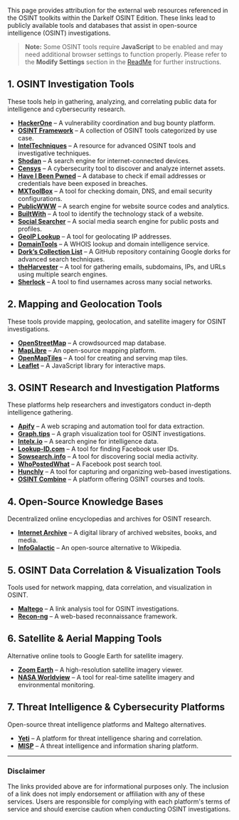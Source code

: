 This page provides attribution for the external web resources referenced in the OSINT toolkits within the Darkelf OSINT Edition. These links lead to publicly available tools and databases that assist in open-source intelligence (OSINT) investigations.  

> **Note:** Some OSINT tools require **JavaScript** to be enabled and may need additional browser settings to function properly. Please refer to the **Modify Settings** section in the [ReadMe](https://github.com/Darkelf2024/Darkelf-Browser/blob/main/README.md) for further instructions.  

## **1. OSINT Investigation Tools**  

These tools help in gathering, analyzing, and correlating public data for intelligence and cybersecurity research.  

- **[HackerOne](https://www.hackerone.com/)** – A vulnerability coordination and bug bounty platform.  
- **[OSINT Framework](https://osintframework.com/)** – A collection of OSINT tools categorized by use case.  
- **[IntelTechniques](https://inteltechniques.com/tools.html/)** – A resource for advanced OSINT tools and investigative techniques.  
- **[Shodan](https://www.shodan.io/)** – A search engine for internet-connected devices.  
- **[Censys](https://censys.io/)** – A cybersecurity tool to discover and analyze internet assets.  
- **[Have I Been Pwned](https://haveibeenpwned.com/)** – A database to check if email addresses or credentials have been exposed in breaches.  
- **[MXToolBox](https://mxtoolbox.com/whois.aspx/)** – A tool for checking domain, DNS, and email security configurations.  
- **[PublicWWW](https://publicwww.com/)** – A search engine for website source codes and analytics.  
- **[BuiltWith](https://builtwith.com/)** – A tool to identify the technology stack of a website.  
- **[Social Searcher](https://social-searcher.com/)** – A social media search engine for public posts and profiles.  
- **[GeoIP Lookup](https://ipinfo.io/)** – A tool for geolocating IP addresses.  
- **[DomainTools](https://www.domaintools.com/)** – A WHOIS lookup and domain intelligence service.  
- **[Dork’s Collection List](https://github.com/cipher387/Dorks-collections-list/)** – A GitHub repository containing Google dorks for advanced search techniques.  
- **[theHarvester](https://github.com/laramies/theHarvester)** – A tool for gathering emails, subdomains, IPs, and URLs using multiple search engines.  
- **[Sherlock](https://github.com/sherlock-project/sherlock)** – A tool to find usernames across many social networks.  

## **2. Mapping and Geolocation Tools**  

These tools provide mapping, geolocation, and satellite imagery for OSINT investigations.  

- **[OpenStreetMap](https://www.openstreetmap.org/)** – A crowdsourced map database.  
- **[MapLibre](https://maplibre.org/)** – An open-source mapping platform.  
- **[OpenMapTiles](https://openmaptiles.org/)** – A tool for creating and serving map tiles.  
- **[Leaflet](https://leafletjs.com/)** – A JavaScript library for interactive maps.  

## **3. OSINT Research and Investigation Platforms**  

These platforms help researchers and investigators conduct in-depth intelligence gathering.  

- **[Apify](https://www.apify.com/)** – A web scraping and automation tool for data extraction.  
- **[Graph.tips](https://graph.tips/)** – A graph visualization tool for OSINT investigations.  
- **[Intelx.io](https://intelx.io/)** – A search engine for intelligence data.  
- **[Lookup-ID.com](https://lookup-id.com/)** – A tool for finding Facebook user IDs.  
- **[Sowsearch.info](https://sowsearch.info/)** – A tool for discovering social media activity.  
- **[WhoPostedWhat](https://whopostedwhat.com/)** – A Facebook post search tool.  
- **[Hunchly](https://www.hunch.ly/)** – A tool for capturing and organizing web-based investigations.  
- **[OSINT Combine](https://www.osintcombine.com/)** – A platform offering OSINT courses and tools.  

## **4. Open-Source Knowledge Bases**  

Decentralized online encyclopedias and archives for OSINT research.  

- **[Internet Archive](https://archive.org/)** – A digital library of archived websites, books, and media.  
- **[InfoGalactic](https://infogalactic.com/info/Main_Page/)** – An open-source alternative to Wikipedia.  

## **5. OSINT Data Correlation & Visualization Tools**  

Tools used for network mapping, data correlation, and visualization in OSINT.  

- **[Maltego](https://www.maltego.com/)** – A link analysis tool for OSINT investigations.  
- **[Recon-ng](https://github.com/lanmaster53/recon-ng/)** – A web-based reconnaissance framework.  

## **6. Satellite & Aerial Mapping Tools**  

Alternative online tools to Google Earth for satellite imagery.  

- **[Zoom Earth](https://zoom.earth/)** – A high-resolution satellite imagery viewer.  
- **[NASA Worldview](https://worldview.earthdata.nasa.gov/)** – A tool for real-time satellite imagery and environmental monitoring.  

## **7. Threat Intelligence & Cybersecurity Platforms**  

Open-source threat intelligence platforms and Maltego alternatives.  

- **[Yeti](https://yeti-platform.github.io/)** – A platform for threat intelligence sharing and correlation.  
- **[MISP](https://www.misp-project.org/)** – A threat intelligence and information sharing platform.  

---

### **Disclaimer**  
The links provided above are for informational purposes only. The inclusion of a link does not imply endorsement or affiliation with any of these services. Users are responsible for complying with each platform's terms of service and should exercise caution when conducting OSINT investigations.
